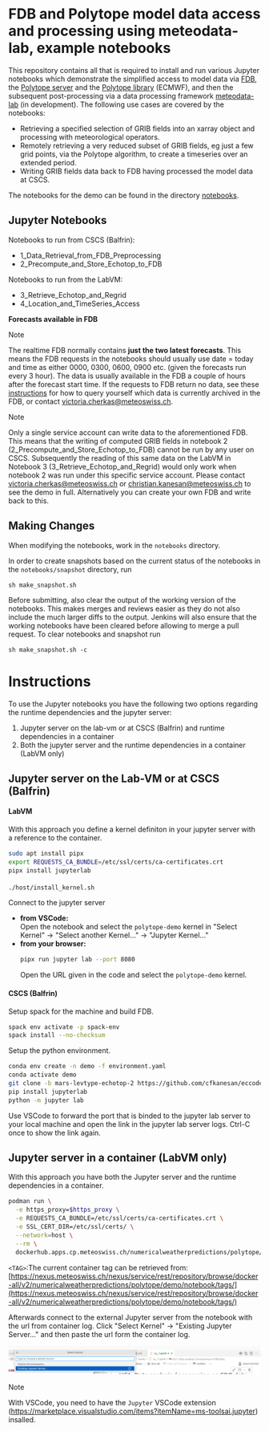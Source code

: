 # FDB and Polytope model data access and processing using meteodata-lab, example notebooks

This repository contains all that is required to install and run various Jupyter notebooks which demonstrate the simplified access to model data via [FDB](https://github.com/ecmwf/fdb), the [Polytope server](https://github.com/ecmwf/polytope-server) and the [Polytope library](https://github.com/ecmwf/polytope) (ECMWF), and then the subsequent post-processing via a data processing framework [meteodata-lab](https://github.com/MeteoSwiss/meteodata-lab) (in development). The following use cases are covered by the notebooks:

* Retrieving a specified selection of GRIB fields into an xarray object and processing with meteorological operators.
* Remotely retrieving a very reduced subset of GRIB fields, eg just a few grid points, via the Polytope algorithm, to create a timeseries over an extended period.
* Writing GRIB fields data back to FDB having processed the model data at CSCS.
  
The notebooks for the demo can be found in the directory [notebooks](notebooks).

## Jupyter Notebooks

Notebooks to run from CSCS (Balfrin):
- 1_Data_Retrieval_from_FDB_Preprocessing
- 2_Precompute_and_Store_Echotop_to_FDB

Notebooks to run from the LabVM:
- 3_Retrieve_Echotop_and_Regrid
- 4_Location_and_TimeSeries_Access

**Forecasts available in FDB**

> [!NOTE]
> The realtime FDB normally contains **just the two latest forecasts**. This means the FDB requests in the notebooks should usually use date = today and time as either 0000, 0300, 0600, 0900 etc. (given the forecasts run every 3 hour). The data is usually available in the FDB a couple of hours after the forecast start time. If the requests to FDB return no data, see these [instructions](https://meteoswiss.atlassian.net/wiki/spaces/IW2/pages/144150401/Realtime+FDB+ICON-CH1#Query-available-data-on-Balfrin) for how to query yourself which data is currently archived in the FDB, or contact victoria.cherkas@meteoswiss.ch.

> [!NOTE]
> Only a single service account can write data to the aforementioned FDB. This means that the writing of computed GRIB fields in notebook 2 (2_Precompute_and_Store_Echotop_to_FDB) cannot be run by any user on CSCS. Subsequently the reading of this same data on the LabVM in Notebook 3 (3_Retrieve_Echotop_and_Regrid) would only work when notebook 2 was run under this specific service account. Please contact victoria.cherkas@meteoswiss.ch or christian.kanesan@meteoswiss.ch to see the demo in full. Alternatively you can create your own FDB and write back to this.

## Making Changes

When modifying the notebooks, work in the `notebooks` directory.

In order to create snapshots based on the current status of the notebooks in the `notebooks/snapshot` directory, run

```
sh make_snapshot.sh
```

Before submitting, also clear the output of the working version of the notebooks. This makes merges and reviews easier as they do not
also include the much larger diffs to the output. Jenkins will also ensure that the working notebooks have been cleared before allowing
to merge a pull request. To clear notebooks and snapshot run

```
sh make_snapshot.sh -c
```

# Instructions

To use the Jupyter notebooks you have the following two options regarding the runtime dependencies and the jupyter server:

1. Jupyter server on the lab-vm or at CSCS (Balfrin) and runtime dependencies in a container
2. Both the jupyter server and the runtime dependencies in a container (LabVM only)

##   Jupyter server on the Lab-VM or at CSCS (Balfrin)
#### LabVM

With this approach you define a kernel definiton in your jupyter server with a reference to the container.
```sh
sudo apt install pipx
export REQUESTS_CA_BUNDLE=/etc/ssl/certs/ca-certificates.crt
pipx install jupyterlab

./host/install_kernel.sh
```
Connect to the jupyter server <br>
- **from VSCode:** <br>
Open the notebook and select the `polytope-demo` kernel in "Select Kernel" -> "Select another Kernel..." -> "Jupyter Kernel..." <br>
- **from your browser:**
  ```sh
  pipx run jupyter lab --port 8080
  ```
  Open the URL given in the code and select the `polytope-demo` kernel.

#### CSCS (Balfrin)

Setup spack for the machine and build FDB.

```sh
spack env activate -p spack-env
spack install --no-checksum
```

Setup the python environment.

```sh
conda env create -n demo -f environment.yaml
conda activate demo
git clone -b mars-levtype-echotop-2 https://github.com/cfkanesan/eccodes-cosmo-resources.git $CONDA_PREFIX/share/eccodes-cosmo-resources
pip install jupyterlab
python -m jupyter lab
```

Use VSCode to forward the port that is binded to the jupyter lab server to your local machine and open the link in the jupyter lab server logs.
Ctrl-C once to show the link again.

##   Jupyter server in a container (LabVM only)
With this approach you have both the Jupyter server and the runtime dependencies in a container.

```sh
podman run \
  -e https_proxy=$https_proxy \
  -e REQUESTS_CA_BUNDLE=/etc/ssl/certs/ca-certificates.crt \
  -e SSL_CERT_DIR=/etc/ssl/certs/ \
  --network=host \
  --rm \
  dockerhub.apps.cp.meteoswiss.ch/numericalweatherpredictions/polytope/demo/notebook:<TAG>
```
`<TAG>`:The current container tag can be retrieved from: [https://nexus.meteoswiss.ch/nexus/service/rest/repository/browse/docker-all/v2/numericalweatherpredictions/polytope/demo/notebook/tags/](https://nexus.meteoswiss.ch/nexus/service/rest/repository/browse/docker-all/v2/numericalweatherpredictions/polytope/demo/notebook/tags/)

Afterwards connect to the external Jupyter server from the notebook with the url from container log. Click "Select Kernel" -> "Existing Jupyter Server..." and then paste the url form the container log.

![Exisiting Jupyter Server...](./host/vscode_remote_jupyter-server.png)

> [!NOTE]
> With VSCode, you need to have the `Jupyter` VSCode extension (https://marketplace.visualstudio.com/items?itemName=ms-toolsai.jupyter) insalled.
